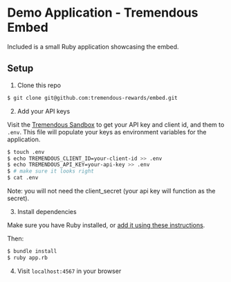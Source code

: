 # Demo Application - Tremendous Embed

Included is a small Ruby application showcasing the embed.

## Setup

1. Clone this repo

```sh
$ git clone git@github.com:tremendous-rewards/embed.git
```

2. Add your API keys

Visit the [Tremendous Sandbox](https://testflight.tremendous.com) to get your API key and client id, and them to `.env`. This file will populate your keys as environment variables for the application.

```sh
$ touch .env
$ echo TREMENDOUS_CLIENT_ID=your-client-id >> .env
$ echo TREMENDOUS_API_KEY=your-api-key >> .env
$ # make sure it looks right
$ cat .env
```

Note: you will not need the client_secret (your api key will function as the secret).

3. Install dependencies

Make sure you have Ruby installed, or [add it using these instructions](https://www.ruby-lang.org/en/documentation/installation/).

Then:

```sh
$ bundle install
$ ruby app.rb
```

4. Visit `localhost:4567` in your browser
